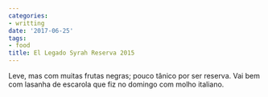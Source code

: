 ```yaml
---
categories:
- writting
date: '2017-06-25'
tags:
- food
title: El Legado Syrah Reserva 2015
---
```


Leve, mas com muitas frutas negras; pouco tânico por ser reserva. Vai bem com lasanha de escarola que fiz no domingo com molho italiano.